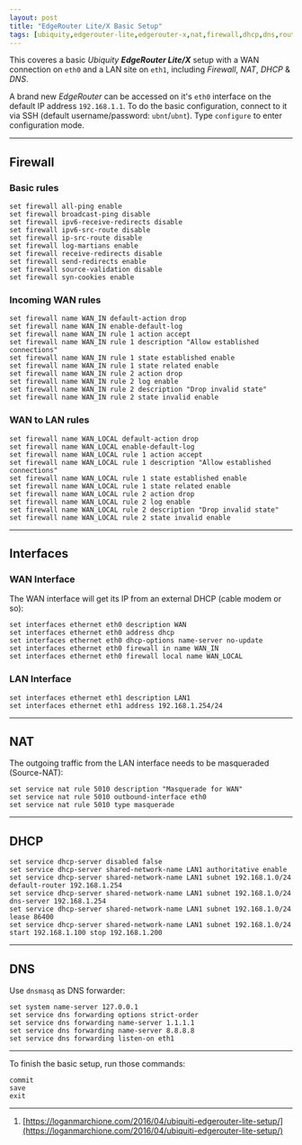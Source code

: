 ```yaml
---
layout: post
title: "EdgeRouter Lite/X Basic Setup"
tags: [ubiquity,edgerouter-lite,edgerouter-x,nat,firewall,dhcp,dns,router,edgeos]
---
```


This coveres a basic  *Ubiquity* ***EdgeRouter Lite/X*** setup with a WAN connection on `eth0` and a LAN site on `eth1`, including *Firewall*, *NAT*, *DHCP* & *DNS*.

A brand new *EdgeRouter* can be accessed on it's `eth0` interface on the default IP address `192.168.1.1`. To do the basic configuration, connect to it via SSH (default username/password: `ubnt`/`ubnt`). Type `configure` to enter configuration mode.

---

## Firewall
### Basic rules
```
set firewall all-ping enable
set firewall broadcast-ping disable
set firewall ipv6-receive-redirects disable
set firewall ipv6-src-route disable
set firewall ip-src-route disable
set firewall log-martians enable
set firewall receive-redirects disable
set firewall send-redirects enable
set firewall source-validation disable
set firewall syn-cookies enable
```

### Incoming WAN rules
```
set firewall name WAN_IN default-action drop
set firewall name WAN_IN enable-default-log
set firewall name WAN_IN rule 1 action accept
set firewall name WAN_IN rule 1 description "Allow established connections"
set firewall name WAN_IN rule 1 state established enable
set firewall name WAN_IN rule 1 state related enable
set firewall name WAN_IN rule 2 action drop
set firewall name WAN_IN rule 2 log enable
set firewall name WAN_IN rule 2 description "Drop invalid state"
set firewall name WAN_IN rule 2 state invalid enable
```

### WAN to LAN rules
```
set firewall name WAN_LOCAL default-action drop
set firewall name WAN_LOCAL enable-default-log
set firewall name WAN_LOCAL rule 1 action accept
set firewall name WAN_LOCAL rule 1 description "Allow established connections"
set firewall name WAN_LOCAL rule 1 state established enable
set firewall name WAN_LOCAL rule 1 state related enable
set firewall name WAN_LOCAL rule 2 action drop
set firewall name WAN_LOCAL rule 2 log enable
set firewall name WAN_LOCAL rule 2 description "Drop invalid state"
set firewall name WAN_LOCAL rule 2 state invalid enable
```

---

## Interfaces
### WAN Interface
The WAN interface will get its IP from an external DHCP (cable modem or so):
```
set interfaces ethernet eth0 description WAN
set interfaces ethernet eth0 address dhcp
set interfaces ethernet eth0 dhcp-options name-server no-update
set interfaces ethernet eth0 firewall in name WAN_IN
set interfaces ethernet eth0 firewall local name WAN_LOCAL
```

### LAN Interface
```
set interfaces ethernet eth1 description LAN1
set interfaces ethernet eth1 address 192.168.1.254/24
```

---

## NAT
The outgoing traffic from the LAN interface needs to be masqueraded (Source-NAT):
```
set service nat rule 5010 description "Masquerade for WAN"
set service nat rule 5010 outbound-interface eth0
set service nat rule 5010 type masquerade
```

---

## DHCP
```
set service dhcp-server disabled false
set service dhcp-server shared-network-name LAN1 authoritative enable
set service dhcp-server shared-network-name LAN1 subnet 192.168.1.0/24 default-router 192.168.1.254
set service dhcp-server shared-network-name LAN1 subnet 192.168.1.0/24 dns-server 192.168.1.254
set service dhcp-server shared-network-name LAN1 subnet 192.168.1.0/24 lease 86400
set service dhcp-server shared-network-name LAN1 subnet 192.168.1.0/24 start 192.168.1.100 stop 192.168.1.200
```

---

## DNS
Use `dnsmasq` as DNS forwarder:
```
set system name-server 127.0.0.1
set service dns forwarding options strict-order
set service dns forwarding name-server 1.1.1.1
set service dns forwarding name-server 8.8.8.8
set service dns forwarding listen-on eth1
```

---

To finish the basic setup, run those commands:

```
commit
save
exit
```

---
1. [https://loganmarchione.com/2016/04/ubiquiti-edgerouter-lite-setup/](https://loganmarchione.com/2016/04/ubiquiti-edgerouter-lite-setup/)
